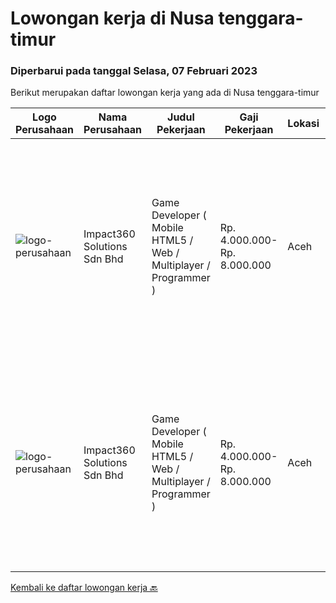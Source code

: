 
  # Lowongan kerja di Nusa tenggara-timur

  ### Diperbarui pada tanggal Selasa, 07 Februari 2023

  Berikut merupakan daftar lowongan kerja yang ada di Nusa tenggara-timur

  |Logo Perusahaan | Nama Perusahaan | Judul Pekerjaan | Gaji Pekerjaan | Lokasi | Deskripsi | Tanggal diunggah | Pranala |
  | -------------- | --------------- | --------------- | --------- | --------- | -------------- | ------- | ----------- |
  |![logo-perusahaan](https://image-service-cdn.seek.com.au/f3e505b4d9da682a6f4f311bd59ccfe97c6d80cd/ee4dce1061f3f616224767ad58cb2fc751b8d2dc)|Impact360 Solutions Sdn Bhd|Game Developer ( Mobile HTML5 / Web / Multiplayer / Programmer )|Rp. 4.000.000-Rp. 8.000.000|Aceh|We are hiring remote HTML5 game developers from all parts of Indonesia. If you have real experience building HTML5 games or applications, you're...|Sabtu, 04 Februari 2023|https://www.jobstreet.co.id/id/job/game-developer-mobile-html5-web-multiplayer-programmer-5267312/origin/my?token=0~5b1b42f8-0e6a-4b49-a3ca-9daa5cf3caf2&sectionRank=1&jobId=jobstreet-my-job-5267312|
|![logo-perusahaan](https://image-service-cdn.seek.com.au/06b729438205195a03d4bcec08ce1ddd5d9c1576/ee4dce1061f3f616224767ad58cb2fc751b8d2dc)|Impact360 Solutions Sdn Bhd|Game Developer ( Mobile HTML5 / Web / Multiplayer / Programmer )|Rp. 4.000.000-Rp. 8.000.000|Aceh|We are hiring remote HTML5 game developers from all parts of Indonesia. If you have real experience building HTML5 games or applications, you're...|Selasa, 17 Januari 2023|https://www.jobstreet.co.id/id/job/game-developer-mobile-html5-web-multiplayer-programmer-5249142/origin/my?token=0~5b1b42f8-0e6a-4b49-a3ca-9daa5cf3caf2&sectionRank=2&jobId=jobstreet-my-job-5249142|


  [Kembali ke daftar lowongan kerja 🔙](../README.md#daftar-lowongan-kerja)
  